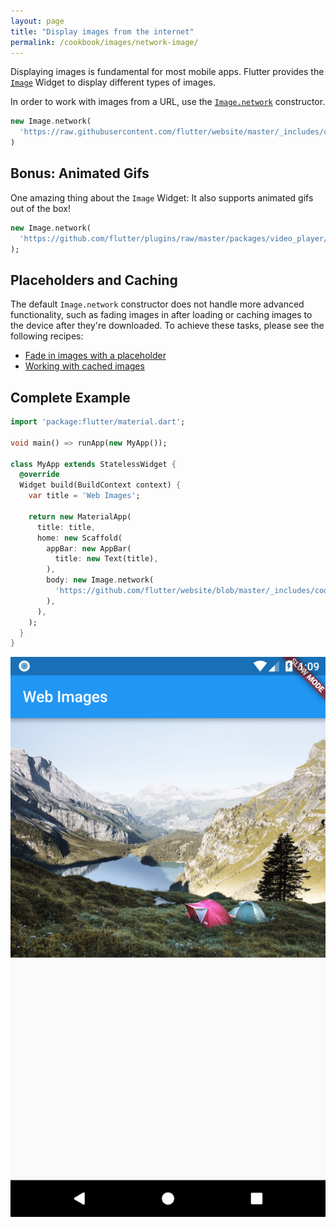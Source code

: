 ```yaml
---
layout: page
title: "Display images from the internet"
permalink: /cookbook/images/network-image/
---
```


Displaying images is fundamental for most mobile apps. Flutter provides the 
[`Image`](https://docs.flutter.io/flutter/widgets/Image-class.html) Widget to 
display different types of images.

In order to work with images from a URL, use the [`Image.network`](https://docs.flutter.io/flutter/widgets/Image/Image.network.html) 
constructor.

<!-- skip -->
```dart
new Image.network(
  'https://raw.githubusercontent.com/flutter/website/master/_includes/code/layout/lakes/images/lake.jpg',
)
```

## Bonus: Animated Gifs

One amazing thing about the `Image` Widget: It also supports animated gifs out
of the box!

<!-- skip -->
```dart
new Image.network(
  'https://github.com/flutter/plugins/raw/master/packages/video_player/doc/demo_ipod.gif?raw=true',
);
```

## Placeholders and Caching

The default `Image.network` constructor does not handle more advanced 
functionality, such as fading images in after loading or caching images
to the device after they're downloaded. To achieve these tasks, please see
the following recipes:

  * [Fade in images with a placeholder](/cookbook/images/fading-in-images/)
  * [Working with cached images](/cookbook/images/cached-images/) 

## Complete Example

```dart
import 'package:flutter/material.dart';

void main() => runApp(new MyApp());

class MyApp extends StatelessWidget {
  @override
  Widget build(BuildContext context) {
    var title = 'Web Images';

    return new MaterialApp(
      title: title,
      home: new Scaffold(
        appBar: new AppBar(
          title: new Text(title),
        ),
        body: new Image.network(
          'https://github.com/flutter/website/blob/master/_includes/code/layout/lakes/images/lake.jpg?raw=true',
        ),
      ),
    );
  }
}
```

![Network Image Demo](/images/cookbook/network-image.png)
